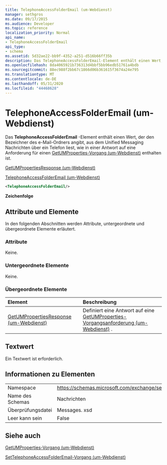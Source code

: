 ```yaml
---
title: TelephoneAccessFolderEmail (um-Webdienst)
manager: sethgros
ms.date: 09/17/2015
ms.audience: Developer
ms.topic: reference
localization_priority: Normal
api_name:
- TelephoneAccessFolderEmail
api_type:
- schema
ms.assetid: 5d32ae22-bb9f-4352-a251-d516b66ff35b
description: Das TelephoneAccessFolderEmail-Element enthält einen Wert, der den Bezeichner des e-Mail-Ordners angibt, aus dem Unified Messaging Nachrichten über ein Telefon liest, wie in einer Antwort auf eine Anforderung für einen GetUMProperties-Vorgang (um-Webdienst) enthalten ist.
ms.openlocfilehash: 8da4065921b736313d4bbf5bb96edb51761a4bdb
ms.sourcegitcommit: 88ec988f2bb67c1866d06b361615f3674a24e795
ms.translationtype: MT
ms.contentlocale: de-DE
ms.lasthandoff: 05/31/2020
ms.locfileid: "44468628"
---
```

# <a name="telephoneaccessfolderemail-um-web-service"></a>TelephoneAccessFolderEmail (um-Webdienst)

Das **TelephoneAccessFolderEmail** -Element enthält einen Wert, der den Bezeichner des e-Mail-Ordners angibt, aus dem Unified Messaging Nachrichten über ein Telefon liest, wie in einer Antwort auf eine Anforderung für einen [GetUMProperties-Vorgang (um-Webdienst)](getumproperties-operation-um-web-service.md) enthalten ist. 
  
[GetUMPropertiesResponse (um-Webdienst)](getumpropertiesresponse-um-web-service.md)
  
[TelephoneAccessFolderEmail (um-Webdienst)](telephoneaccessfolderemail-um-web-service.md)
  
```xml
<TelephoneAccessFolderEmail/>
```

 **Zeichenfolge**
## <a name="attributes-and-elements"></a>Attribute und Elemente

In den folgenden Abschnitten werden Attribute, untergeordnete und übergeordnete Elemente erläutert.
  
### <a name="attributes"></a>Attribute

Keine.
  
### <a name="child-elements"></a>Untergeordnete Elemente

Keine.
  
### <a name="parent-elements"></a>Übergeordnete Elemente

|**Element**|**Beschreibung**|
|:-----|:-----|
|[GetUMPropertiesResponse (um-Webdienst)](getumpropertiesresponse-um-web-service.md) <br/> |Definiert eine Antwort auf eine [GetUMProperties-Vorgangsanforderung (um-Webdienst)](getumproperties-operation-um-web-service.md) .  <br/> |
   
## <a name="text-value"></a>Textwert

Ein Textwert ist erforderlich.
  
## <a name="element-information"></a>Informationen zu Elementen

|||
|:-----|:-----|
|Namespace  <br/> |https://schemas.microsoft.com/exchange/services/2006/messages  <br/> |
|Name des Schemas  <br/> |Nachrichten  <br/> |
|Überprüfungsdatei  <br/> |Messages. xsd  <br/> |
|Leer kann sein  <br/> |False  <br/> |
   
## <a name="see-also"></a>Siehe auch



[GetUMProperties-Vorgang (um-Webdienst)](getumproperties-operation-um-web-service.md)
  
[SetTelephoneAccessFolderEmail-Vorgang (um-Webdienst)](settelephoneaccessfolderemail-operation-um-web-service.md)

